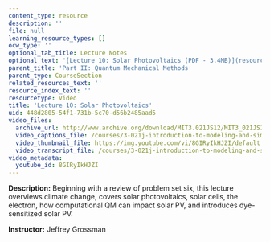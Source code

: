 ```yaml
---
content_type: resource
description: ''
file: null
learning_resource_types: []
ocw_type: ''
optional_tab_title: Lecture Notes
optional_text: '[Lecture 10: Solar Photovoltaics (PDF - 3.4MB)](resources/mit3_021js11_l10)'
parent_title: 'Part II: Quantum Mechanical Methods'
parent_type: CourseSection
related_resources_text: ''
resource_index_text: ''
resourcetype: Video
title: 'Lecture 10: Solar Photovoltaics'
uid: 448d2805-54f1-731b-5c70-d56b2485aad5
video_files:
  archive_url: http://www.archive.org/download/MIT3.021JS12/MIT3_021JS12_lec10_300k.mp4
  video_captions_file: /courses/3-021j-introduction-to-modeling-and-simulation-spring-2012/7143129dfb6c57b3a8187424833b7244_8GIRyIkHJZI.vtt
  video_thumbnail_file: https://img.youtube.com/vi/8GIRyIkHJZI/default.jpg
  video_transcript_file: /courses/3-021j-introduction-to-modeling-and-simulation-spring-2012/8bc04c8fb541f0436e74bfa93ff161cd_8GIRyIkHJZI.pdf
video_metadata:
  youtube_id: 8GIRyIkHJZI
---
```


**Description:** Beginning with a review of problem set six, this lecture overviews climate change, covers solar photovoltaics, solar cells, the electron, how computational QM can impact solar PV, and introduces dye-sensitized solar PV.

**Instructor:** Jeffrey Grossman